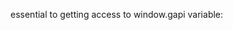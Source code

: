 essential to getting access to window.gapi variable: 

<script src="https://apis.google.com/js/api.js"></script>